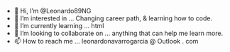 - 👋 Hi, I’m @Leonardo89NG
- 👀 I’m interested in ... Changing career path, & learning how to code.
- 🌱 I’m currently learning ... html
- 💞️ I’m looking to collaborate on ... anything that can help me learn more.
- 📫 How to reach me ... leonardonavarrogarcia @ Outlook . com

<!---
Leonardo89NG/Leonardo89NG is a ✨ special ✨ repository because its `README.md` (this file) appears on your GitHub profile.
You can click the Preview link to take a look at your changes.
--->
